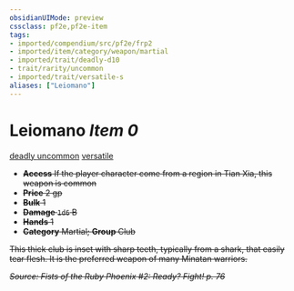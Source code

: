 ```yaml
---
obsidianUIMode: preview
cssclass: pf2e,pf2e-item
tags:
- imported/compendium/src/pf2e/frp2
- imported/item/category/weapon/martial
- imported/trait/deadly-d10
- trait/rarity/uncommon
- imported/trait/versatile-s
aliases: ["Leiomano"]
---
```

# Leiomano *Item 0*  
[deadly <d10>](deadly.md)  [uncommon](uncommon.md)  [versatile <s>](versatile.md)  

- **Access** If the player character come from a region in Tian Xia, this weapon is common
- **Price** 2 gp
- **Bulk** 1
- **Damage** `1d6` B
- **Hands** 1
- **Category** Martial; **Group** Club 

This thick club is inset with sharp teeth, typically from a shark, that easily tear flesh. It is the preferred weapon of many Minatan warriors.

*Source: Fists of the Ruby Phoenix #2: Ready? Fight! p. 76*